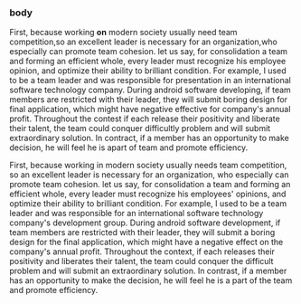### body

First, because working **on** modern society usually need team competition,so an excellent leader is necessary for an organization,who especially can promote team cohesion. let us say, for consolidation a team and forming an efficient whole, every leader must recognize his employee opinion, and optimize their ability to brilliant condition. For example, I used to be a team leader and was responsible for presentation in an international software technology company. During android software developing, if team members are restricted with their leader, they will submit boring design for final application, which might have negative effective for company's annual profit. Throughout the contest if each release their positivity and liberate their talent, the team could conquer difficultly problem and will submit extraordinary solution. In contract, if a member has an opportunity to make decision, he will feel he is apart of team and promote efficiency.

First, because working in modern society usually needs team competition, so an excellent leader is necessary for an organization, who especially can promote team cohesion. let us say, for consolidation a team and forming an efficient whole, every leader must recognize his employees' opinions, and optimize their ability to brilliant condition. For example, I used to be a team leader and was responsible for an international software technology company's development group. During android software development, if team members are restricted with their leader, they will submit a boring design for the final application, which might have a negative effect on the company's annual profit. Throughout the context, if each releases their positivity and liberates their talent, the team could conquer the difficult problem and will submit an extraordinary solution. In contrast, if a member has an opportunity to make the decision, he will feel he is a part of the team and promote efficiency.